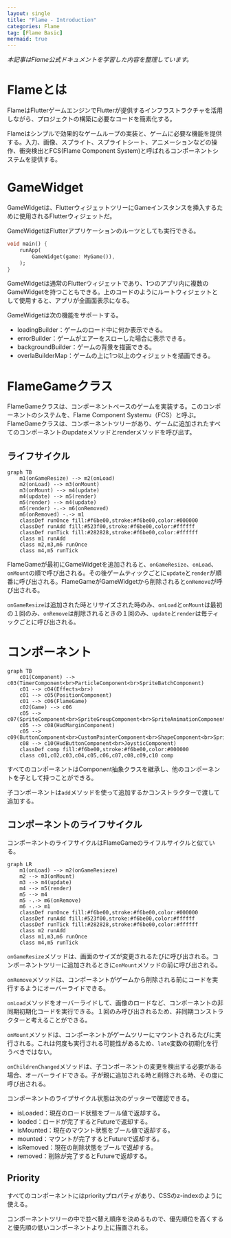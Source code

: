 ```yaml
---
layout: single
title: "Flame - Introduction"
categories: Flame
tag: [Flame Basic]
mermaid: true
---
```

*本記事はFlame公式ドキュメントを学習した内容を整理しています。*

# Flameとは

FlameはFlutterゲームエンジンでFlutterが提供するインフラストラクチャを活用しながら、プロジェクトの構築に必要なコードを簡素化する。

Flameはシンプルで効果的なゲームループの実装と、ゲームに必要な機能を提供する。入力、画像、スプライト、スプライトシート、アニメーションなどの操作、衝突検出とFCS(Flame Component System)と呼ばれるコンポーネントシステムを提供する。

# GameWidget

GameWidgetは、FlutterウィジェットツリーにGameインスタンスを挿入するために使用されるFlutterウィジェットだ。

GameWidgetはFlutterアプリケーションのルーツとしても実行できる。

```dart
void main() {
    runApp(
        GameWidget(game: MyGame()),
    );
}
```

GameWidgetは通常のFlutterウィジェットであり、1つのアプリ内に複数のGameWidgetを持つこともできる。上のコードのようにルートウィジェットとして使用すると、アプリが全画面表示になる。

GameWidgetは次の機能をサポートする。

- loadingBuilder：ゲームのロード中に何か表示できる。
- errorBuilder：ゲームがエアーをスローした場合に表示できる。
- backgroundBuilder：ゲームの背景を描画できる。
- overlaBuilderMap：ゲームの上に1つ以上のウィジェットを描画できる。

# FlameGameクラス

FlameGameクラスは、コンポーネントベースのゲームを実装する。このコンポーネントのシステムを、Flame Component Systemu（FCS）と呼ぶ。FlameGameクラスは、コンポーネントツリーがあり、ゲームに追加されたすべてのコンポーネントのupdateメソッドとrenderメソッドを呼び出す。

## ライフサイクル

```mermaid
graph TB
    m1(onGameResize) --> m2(onLoad)
    m2(onLoad) --> m3(onMount)
    m3(onMount) --> m4(update)
    m4(update) --> m5(render)
    m5(render) --> m4(update)
    m5(render) -.-> m6(onRemoved)
    m6(onRemoved) -.-> m1
    classDef runOnce fill:#f6be00,stroke:#f6be00,color:#000000
    classDef runAdd fill:#523f00,stroke:#f6be00,color:#ffffff
    classDef runTick fill:#282828,stroke:#f6be00,color:#ffffff
    class m1 runAdd
    class m2,m3,m6 runOnce
    class m4,m5 runTick
```

FlameGameが最初にGameWidgetを追加されると、`onGameResize`、`onLoad`、`onMount`の順で呼び出される。その後ゲームティックごとに`update`と`render`が順番に呼び出される。FlameGameがGameWidgetから削除されると`onRemove`が呼び出される。

`onGameResize`は追加された時とリサイズされた時のみ、`onLoad`と`onMount`は最初の１回のみ、`onRemove`は削除されるときの１回のみ、`update`と`render`は毎ティックごとに呼び出される。

# コンポーネント

```mermaid
graph TB
    c01(Component) --> c03(TimerComponent<br>ParticleComponent<br>SpriteBatchComponent)
    c01 --> c04(Effects<br>)
    c01 --> c05(PositionComponent)
    c01 --> c06(FlameGame)
    c02(Game) --> c06
    c05 --> c07(SpriteComponent<br>SpriteGroupComponent<br>SpriteAnimationComponent<br>SpriteAnimationGroupComponent<br>ParallaxComponent<br>IsoMetricTileMapComponent)
    c05 --> c08(HudMarginComponent)
    c05 --> c09(ButtonComponent<br>CustomPainterComponent<br>ShapeComponent<br>SpriteButtonComponent<br>TextComponent<br>TextBoxComponent<br>NineTileBoxCompnent)
    c08 --> c10(HudButtonComponent<br>JoysticComponent)
    classDef comp fill:#f6be00,stroke:#f6be00,color:#000000
    class c01,c02,c03,c04,c05,c06,c07,c08,c09,c10 comp
```

すべてのコンポーネントはComponent抽象クラスを継承し、他のコンポーネントを子として持つことができる。

子コンポーネントは`add`メソッドを使って追加するかコンストラクターで渡して追加する。

## コンポーネントのライフサイクル

コンポーネントのライフサイクルはFlameGameのライフルサイクルと似ている。

```mermaid
graph LR
    m1(onLoad) --> m2(onGameResieze)
    m2 --> m3(onMount)
    m3 --> m4(update)
    m4 --> m5(render)
    m5 --> m4
    m5 -.-> m6(onRemove)
    m6 -.-> m1
    classDef runOnce fill:#f6be00,stroke:#f6be00,color:#000000
    classDef runAdd fill:#523f00,stroke:#f6be00,color:#ffffff
    classDef runTick fill:#282828,stroke:#f6be00,color:#ffffff
    class m2 runAdd
    class m1,m3,m6 runOnce
    class m4,m5 runTick
```
`onGameResize`メソッドは、画面のサイズが変更されるたびに呼び出される。コンポーネントツリーに追加されるときに`onMount`メソッドの前に呼び出される。

`onRemove`メソッドは、コンポーネントがゲームから削除される前にコードを実行するようにオーバーライドできる。

`onLoad`メソッドをオーバーライドして、画像のロードなど、コンポーネントの非同期初期化コードを実行できる。１回のみ呼び出されるため、非同期コンストラクターと考えることができる。

`onMount`メソッドは、コンポーネントがゲームツリーにマウントされるたびに実行される。これは何度も実行される可能性があるため、`late`変数の初期化を行うべきではない。

`onChildrenChanged`メソッドは、子コンポーネントの変更を検出する必要がある場合、オーバーライドできる。子が親に追加される時と削除される時、その度に呼び出される。

コンポーネントのライプサイクル状態は次のゲッターで確認できる。

- isLoaded：現在のロード状態をブール値で返却する。
- loaded：ロードが完了するとFutureで返却する。
- isMounted：現在のマウント状態をブール値で返却する。
- mounted：マウントが完了するとFutureで返却する。
- isRemoved：現在の削除状態をブールで返却する。
- removed：削除が完了するとFutureで返却する。

## Priority

すべてのコンポーネントにはpriorityプロパティがあり、CSSのz-indexのように使える。

コンポーネントツリーの中で並べ替え順序を決めるもので、優先順位を高くすると優先順の低いコンポーネントより上に描画される。
